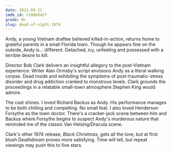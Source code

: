 ```yaml
---
date: 2021-09-21
imdb_id: tt0068457
grade: B+
slug: dead-of-night-1974
---
```


Andy, a young Vietnam draftee believed killed-in-action, returns home to grateful parents in a small Florida town. Though he appears fine on the outside, Andy is... different. Detached, icy, unfeeling and possessed with a terrible desire to kill.

<!-- end -->

Director Bob Clark delivers an insightful allegory to the post-Vietnam experience. Writer Alan Ormsby's script envisions Andy as a literal walking corpse. Dead inside and exhibiting the symptoms of post-traumatic-stress disorder and drug addiction cranked to monstrous levels. Clark grounds the proceedings in a relatable small-town atmosphere Stephen King would admire.

The cast shines. I loved Richard Backus as Andy. His performance manages to be both chilling and compelling. No small feat. I also loved Henderson Forsythe as the town doctor. There's a cracker-jack scene between him and Backus where Forsythe begins to suspect Andy's murderous nature that reminded me of the classic Van Helsing/Dracula scene.

Clark's other 1974 release, <span data-imdb-id="tt0071222">_Black Christmas_</span>, gets all the love, but at first blush _Deathdream_ proves more satisfying. Time will tell, but repeat viewings may push this to five stars.
